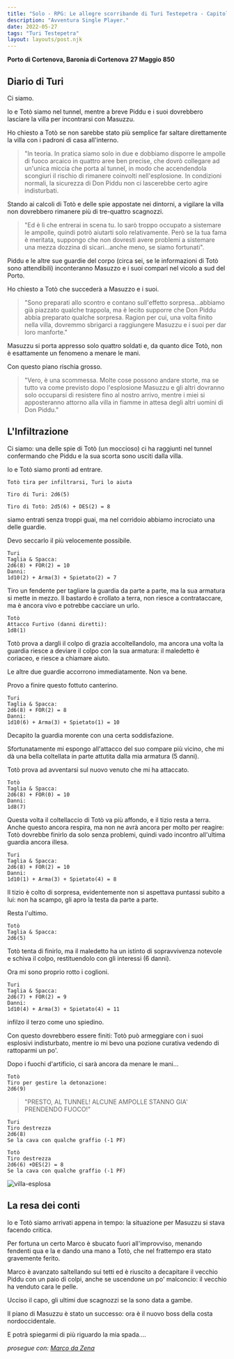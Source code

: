```yaml
---
title: "Solo - RPG: Le allegre scorribande di Turi Testepetra - Capitolo 5"
description: "Avventura Single Player."
date: 2022-05-27
tags: "Turi Testepetra"
layout: layouts/post.njk
---
```


**Porto di Cortenova, Baronia di Cortenova**
**27 Maggio 850**

## Diario di Turi

Ci siamo.

Io e Totò siamo nel tunnel, mentre a breve Piddu e i suoi dovrebbero lasciare la villa per incontrarsi con Masuzzu.

Ho chiesto a Totò se non sarebbe stato più semplice far saltare direttamente la villa con i padroni di casa all'interno.

>"In teoria. In pratica siamo solo in due e dobbiamo disporre le ampolle di fuoco arcaico in quattro aree ben precise, che dovrò collegare ad un'unica miccia che porta al tunnel, in modo che accendendola scongiuri il rischio di rimanere coinvolti nell'esplosione. In condizioni normali, la sicurezza di Don Piddu non ci lascerebbe certo agire indisturbati.

Stando ai calcoli di Totò e delle spie appostate nei dintorni, a vigilare la villa non dovrebbero rimanere più di tre-quattro scagnozzi.

>"Ed è lì che entrerai in scena tu. Io sarò troppo occupato a sistemare le ampolle, quindi potrò aiutarti solo relativamente. Però se la tua fama è meritata, suppongo che non dovresti avere problemi a sistemare una mezza dozzina di sicari...anche meno, se siamo fortunati".

Piddu e le altre sue guardie del corpo (circa sei, se le informazioni di Totò sono attendibili) inconteranno Masuzzo e i suoi compari nel vicolo a sud del Porto.

Ho chiesto a Totò che succederà a Masuzzo e i suoi.

>"Sono preparati allo scontro e contano sull'effetto sorpresa...abbiamo già piazzato qualche trappola, ma è lecito supporre che Don Piddu abbia preparato qualche sorpresa. Ragion per cui, una volta finito nella villa, dovremmo sbrigarci a raggiungere Masuzzu e i suoi per dar loro manforte."

Masuzzu si porta appresso solo quattro soldati e, da quanto dice Totò, non è esattamente un fenomeno a menare le mani.

Con questo piano rischia grosso.

>"Vero, è una scommessa. Molte cose possono andare storte, ma se tutto va come previsto dopo l'esplosione Masuzzu e gli altri dovranno solo occuparsi di resistere fino al nostro arrivo, mentre i miei si apposteranno attorno alla villa in fiamme in attesa degli altri uomini di Don Piddu."

## L'Infiltrazione

Ci siamo: una delle spie di Totò (un moccioso) ci ha raggiunti nel tunnel confermando che Piddu e la sua scorta sono usciti dalla villa.

Io e Totò siamo pronti ad entrare.

```
Totò tira per infiltrarsi, Turi lo aiuta

Tiro di Turi: 2d6(5)

Tiro di Totò: 2d5(6) + DES(2) = 8
```

siamo entrati senza troppi guai, ma nel corridoio abbiamo incrociato una delle guardie.

Devo seccarlo il più velocemente possibile.

```
Turi
Taglia & Spacca:
2d6(8) + FOR(2) = 10
Danni:
1d10(2) + Arma(3) + Spietato(2) = 7

```

Tiro un fendente per tagliare la guardia da parte a parte, ma la sua armatura si mette in mezzo. Il bastardo è crollato a terra, non riesce a contrataccare, ma è ancora vivo e potrebbe cacciare un urlo.

```
Totò
Attacco Furtivo (danni diretti):
1d8(1)
```

Totò prova a dargli il colpo di grazia accoltellandolo, ma ancora una volta la guardia riesce a deviare il colpo con la sua armatura: il maledetto è coriaceo, e riesce a chiamare aiuto.

Le altre due guardie accorrono immediatamente. Non va bene.

Provo a finire questo fottuto canterino.

```
Turi
Taglia & Spacca:
2d6(8) + FOR(2) = 8
Danni:
1d10(6) + Arma(3) + Spietato(1) = 10
```

Decapito la guardia morente con una certa soddisfazione.

Sfortunatamente mi espongo all'attacco del suo compare più vicino, che mi dà una bella coltellata in parte attutita dalla mia armatura (5 danni).

Totò prova ad avventarsi sul nuovo venuto che mi ha attaccato.

```
Totò
Taglia & Spacca:
2d6(8) + FOR(0) = 10
Danni:
1d8(7)
```

Questa volta il coltellaccio di Totò va più affondo, e il tizio resta a terra. Anche questo ancora respira, ma non ne avrà ancora per molto per reagire: Totò dovrebbe finirlo da solo senza problemi, quindi vado incontro all'ultima guardia ancora illesa.

```
Turi
Taglia & Spacca:
2d6(8) + FOR(2) = 10
Danni:
1d10(1) + Arma(3) + Spietato(4) = 8
```
Il tizio è colto di sorpresa, evidentemente non si aspettava puntassi subito a lui: non ha scampo, gli apro la testa da parte a parte.

Resta l'ultimo.

```
Totò
Taglia & Spacca:
2d6(5)
```

Totò tenta di finirlo, ma il maledetto ha un istinto di sopravvivenza notevole e schiva il colpo, restituendolo con gli interessi (6 danni).

Ora mi sono proprio rotto i coglioni.

```
Turi
Taglia & Spacca:
2d6(7) + FOR(2) = 9
Danni:
1d10(4) + Arma(3) + Spietato(4) = 11
```

infilzo il terzo come uno spiedino.

Con questo dovrebbero essere finiti: Totò può armeggiare con i suoi esplosivi indisturbato, mentre io mi bevo una pozione curativa vedendo di rattoparmi un po'.

Dopo i fuochi d'artificio, ci sarà ancora da menare le mani...

```
Totò
Tiro per gestire la detonazione:
2d6(9)
```
> "PRESTO, AL TUNNEL! ALCUNE AMPOLLE STANNO GIA' PRENDENDO FUOCO!"

```
Turi
Tiro destrezza
2d6(8)
Se la cava con qualche graffio (-1 PF)

Totò
Tiro destrezza
2d6(6) +DES(2) = 8
Se la cava con qualche graffio (-1 PF)
```

![villa-esplosa](https://external-content.duckduckgo.com/iu/?u=https%3A%2F%2Fmedia1.tenor.com%2Fimages%2F85e85abb417f11f83a093733a679fbc5%2Ftenor.gif)

## La resa dei conti

Io e Totò siamo arrivati appena in tempo: la situazione per Masuzzu si stava facendo critica.

Per fortuna un certo Marco è sbucato fuori all'improvviso, menando fendenti qua e la e dando una mano a Totò, che nel frattempo era stato gravemente ferito.

Marco è avanzato saltellando sui tetti ed è riuscito a decapitare il vecchio Piddu con un paio di colpi, anche se uscendone un po' malconcio: il vecchio ha venduto cara le pelle.

Ucciso il capo, gli ultimi due scagnozzi se la sono data a gambe.

Il piano di Masuzzu è stato un successo: ora è il nuovo boss della costa nordoccidentale.

E potrà spiegarmi di più riguardo la mia spada....

_prosegue con: [Marco da Zena](/tags/marco-da-zena/)_
